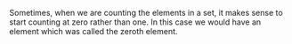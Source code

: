 Sometimes, when we are counting the elements in a set, it makes sense to
start counting at zero rather than one. In this case we would have an
element which was called the zeroth element.
